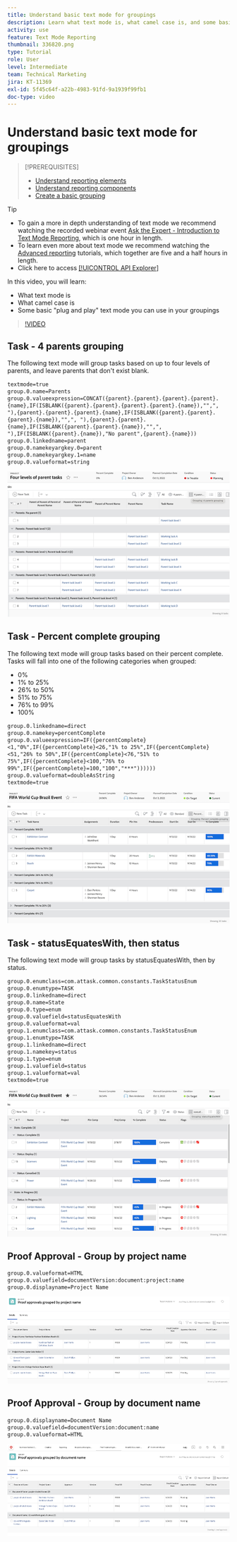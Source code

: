 ```yaml
---
title: Understand basic text mode for groupings
description: Learn what text mode is, what camel case is, and some basic "plug and play" text mode you can use in your groupings in Workfront.
activity: use
feature: Text Mode Reporting
thumbnail: 336820.png
type: Tutorial
role: User
level: Intermediate
team: Technical Marketing
jira: KT-11369
exl-id: 5f45c64f-a22b-4983-91fd-9a1939f99fb1
doc-type: video
---
```

# Understand basic text mode for groupings

>[!PREREQUISITES]
>
>* [Understand reporting elements](https://experienceleague.adobe.com/docs/workfront-learn/tutorials-workfront/reporting/basic-reporting/reporting-elements.html?lang=en)
>* [Understand reporting components](https://experienceleague.adobe.com/docs/workfront-learn/tutorials-workfront/reporting/basic-reporting/reporting-components.html?lang=en)
>* [Create a basic grouping](https://experienceleague.adobe.com/docs/workfront-learn/tutorials-workfront/reporting/basic-reporting/create-a-basic-grouping.html?lang=en)


>[!TIP]
>
>* To gain a more in depth understanding of text mode we recommend watching the recorded webinar event [Ask the Expert - Introduction to Text Mode Reporting](https://experienceleague.adobe.com/docs/workfront-events/events/reporting-and-dashboards/introduction-to-text-mode-reporting.html?lang=en), which is one hour in length.
>* To learn even more about text mode we recommend watching the [Advanced reporting](https://experienceleague.adobe.com/docs/workfront-learn/tutorials-workfront/reporting/advanced-reporting/welcome-to-advanced-reporting.html?lang=en) tutorials, which together are five and a half hours in length.
>* Click here to access [[!UICONTROL API Explorer]](https://developer.adobe.com/workfront/api-explorer/)

In this video, you will learn:

* What text mode is 
* What camel case is 
* Some basic "plug and play" text mode you can use in your groupings 

>[!VIDEO](https://video.tv.adobe.com/v/3410641/?quality=12&learn=on)

## Task - 4 parents grouping

The following text mode will group tasks based on up to four levels of parents, and leave parents that don't exist blank.

```
textmode=true
group.0.name=Parents
group.0.valueexpression=CONCAT({parent}.{parent}.{parent}.{parent}.{name},IF(ISBLANK({parent}.{parent}.{parent}.{parent}.{name}),"",", "),{parent}.{parent}.{parent}.{name},IF(ISBLANK({parent}.{parent}.{parent}.{name}),"",", "),{parent}.{parent}.{name},IF(ISBLANK({parent}.{parent}.{name}),"",", "),IF(ISBLANK({parent}.{name}),"No parent",{parent}.{name}))
group.0.linkedname=parent
group.0.namekeyargkey.0=parent
group.0.namekeyargkey.1=name
group.0.valueformat=string
```

![A screen image showing project tasks grouped by 4 parents](assets/4-parents-grouping.png)


## Task - Percent complete grouping

The following text mode will group tasks based on their percent complete. Tasks will fall into one of the following categories when grouped:

* 0%
* 1% to 25%
* 26% to 50%
* 51% to 75%
* 76% to 99%
* 100%

```
group.0.linkedname=direct
group.0.namekey=percentComplete
group.0.valueexpression=IF({percentComplete}<1,"0%",IF({percentComplete}<26,"1% to 25%",IF({percentComplete}<51,"26% to 50%",IF({percentComplete}<76,"51% to 75%",IF({percentComplete}<100,"76% to 99%",IF({percentComplete}=100,"100","***"))))))
group.0.valueformat=doubleAsString
textmode=true
```

![A screen image showing project tasks grouped by percent complete](assets/percent-complete-grouping.png)

## Task - statusEquatesWith, then status

The following text mode will group tasks by statusEquatesWith, then by status.

```
group.0.enumclass=com.attask.common.constants.TaskStatusEnum
group.0.enumtype=TASK
group.0.linkedname=direct
group.0.name=State
group.0.type=enum
group.0.valuefield=statusEquatesWith
group.0.valueformat=val
group.1.enumclass=com.attask.common.constants.TaskStatusEnum
group.1.enumtype=TASK
group.1.linkedname=direct
group.1.namekey=status
group.1.type=enum
group.1.valuefield=status
group.1.valueformat=val
textmode=true
```

![A screen image showing project tasks grouped by statusEquatesWith](assets/status-equates-with.png)


## Proof Approval - Group by project name

```
group.0.valueformat=HTML
group.0.valuefield=documentVersion:document:project:name
group.0.displayname=Project Name
```

![A screen image showing Proof approvals grouped by project name](assets/proof-approvals-grouped-by-project-name.png)


## Proof Approval - Group by document name

```
group.0.displayname=Document Name
group.0.valuefield=documentVersion:document:name
group.0.valueformat=HTML
```

![A screen image showing Proof approvals grouped by project name](assets/proof-approvals-grouped-by-doc-name.png)

